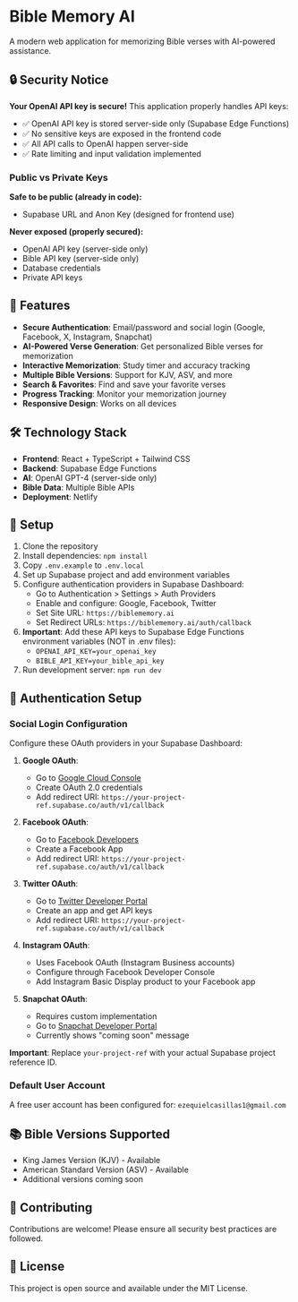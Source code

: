 # Bible Memory AI

A modern web application for memorizing Bible verses with AI-powered assistance.

## 🔒 Security Notice

**Your OpenAI API key is secure!** This application properly handles API keys:

- ✅ OpenAI API key is stored server-side only (Supabase Edge Functions)
- ✅ No sensitive keys are exposed in the frontend code
- ✅ All API calls to OpenAI happen server-side
- ✅ Rate limiting and input validation implemented

### Public vs Private Keys

**Safe to be public (already in code):**
- Supabase URL and Anon Key (designed for frontend use)

**Never exposed (properly secured):**
- OpenAI API key (server-side only)
- Bible API key (server-side only)
- Database credentials
- Private API keys

## 🚀 Features

- **Secure Authentication**: Email/password and social login (Google, Facebook, X, Instagram, Snapchat)
- **AI-Powered Verse Generation**: Get personalized Bible verses for memorization
- **Interactive Memorization**: Study timer and accuracy tracking
- **Multiple Bible Versions**: Support for KJV, ASV, and more
- **Search & Favorites**: Find and save your favorite verses
- **Progress Tracking**: Monitor your memorization journey
- **Responsive Design**: Works on all devices

## 🛠️ Technology Stack

- **Frontend**: React + TypeScript + Tailwind CSS
- **Backend**: Supabase Edge Functions
- **AI**: OpenAI GPT-4 (server-side only)
- **Bible Data**: Multiple Bible APIs
- **Deployment**: Netlify

## 🔧 Setup

1. Clone the repository
2. Install dependencies: `npm install`
3. Copy `.env.example` to `.env.local`
4. Set up Supabase project and add environment variables
5. Configure authentication providers in Supabase Dashboard:
   - Go to Authentication > Settings > Auth Providers
   - Enable and configure: Google, Facebook, Twitter
   - Set Site URL: `https://biblememory.ai`
   - Set Redirect URLs: `https://biblememory.ai/auth/callback`
5. **Important**: Add these API keys to Supabase Edge Functions environment variables (NOT in .env files):
   - `OPENAI_API_KEY=your_openai_key`
   - `BIBLE_API_KEY=your_bible_api_key`
6. Run development server: `npm run dev`

## 🔐 Authentication Setup

### Social Login Configuration

Configure these OAuth providers in your Supabase Dashboard:

1. **Google OAuth**:
   - Go to [Google Cloud Console](https://console.cloud.google.com/)
   - Create OAuth 2.0 credentials
   - Add redirect URI: `https://your-project-ref.supabase.co/auth/v1/callback`

2. **Facebook OAuth**:
   - Go to [Facebook Developers](https://developers.facebook.com/)
   - Create a Facebook App
   - Add redirect URI: `https://your-project-ref.supabase.co/auth/v1/callback`

3. **Twitter OAuth**:
   - Go to [Twitter Developer Portal](https://developer.twitter.com/)
   - Create an app and get API keys
   - Add redirect URI: `https://your-project-ref.supabase.co/auth/v1/callback`

4. **Instagram OAuth**:
   - Uses Facebook OAuth (Instagram Business accounts)
   - Configure through Facebook Developer Console
   - Add Instagram Basic Display product to your Facebook app

5. **Snapchat OAuth**:
   - Requires custom implementation
   - Go to [Snapchat Developer Portal](https://developers.snapchat.com/)
   - Currently shows "coming soon" message

**Important**: Replace `your-project-ref` with your actual Supabase project reference ID.
### Default User Account

A free user account has been configured for: `ezequielcasillas1@gmail.com`

## 📚 Bible Versions Supported

- King James Version (KJV) - Available
- American Standard Version (ASV) - Available
- Additional versions coming soon

## 🤝 Contributing

Contributions are welcome! Please ensure all security best practices are followed.

## 📄 License

This project is open source and available under the MIT License.